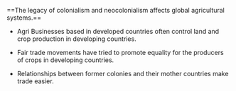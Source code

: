 ==The legacy of colonialism and neocolonialism affects global agricultural systems.== 

- Agri Businesses based in developed countries often control land and crop production in developing countries. 
    

- Fair trade movements have tried to promote equality for the producers of crops in developing countries. 
    
- Relationships between former colonies and their mother countries make trade easier.